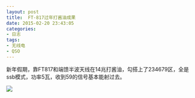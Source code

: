 ```yaml
---
layout: post
title: 	FT-817过年打酱油成果
date: 2015-02-20 23:43:05
categories:
- 日志
tags:
- 无线电
- QSO
---
```


新年假期，靠FT817和端馈半波天线在14兆打酱油，勾搭上了234679区，全是ssb模式，功率5瓦，收到59的信号基本能射过去。

![](https://github.com/bh3nvn/bh3nvn.github.io/raw/master/image/2015/2015-02-20-01.jpg)  
